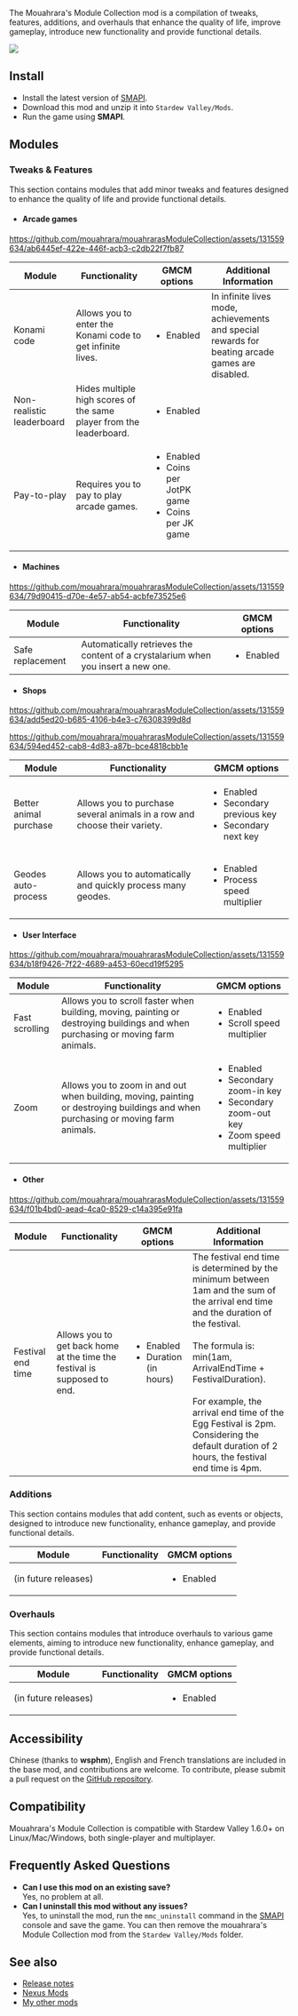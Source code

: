 The Mouahrara's Module Collection mod is a compilation of tweaks, features, additions, and overhauls that enhance the quality of life, improve gameplay, introduce new functionality and provide functional details.

![](https://raw.githubusercontent.com/wiki/mouahrara/mouahrarasModuleCollection/images/main.jpg)

## Install
 - Install the latest version of [SMAPI](https://smapi.io).
 - Download this mod and unzip it into `Stardew Valley/Mods`.
 - Run the game using **SMAPI**.

## Modules

### Tweaks & Features
This section contains modules that add minor tweaks and features designed to enhance the quality of life and provide functional details.

- #### Arcade games

https://github.com/mouahrara/mouahrarasModuleCollection/assets/131559634/ab6445ef-422e-446f-acb3-c2db22f7fb87

| Module                    | Functionality                                                       | GMCM options                                                                     | Additional Information                                                                          |
|---------------------------|---------------------------------------------------------------------|----------------------------------------------------------------------------------|-------------------------------------------------------------------------------------------------|
| Konami code               | Allows you to enter the Konami code to get infinite lives.          | <ul><li>Enabled</li></ul>                                                        | In infinite lives mode, achievements and special rewards for beating arcade games are disabled. |
| Non-realistic leaderboard | Hides multiple high scores of the same player from the leaderboard. | <ul><li>Enabled</li></ul>	                                                     |                                                                                                 |
| Pay-to-play               | Requires you to pay to play arcade games.                           | <ul><li>Enabled</li><li>Coins per JotPK game</li><li>Coins per JK game</li></ul> |                                                                                                 |

- #### Machines

https://github.com/mouahrara/mouahrarasModuleCollection/assets/131559634/79d90415-d70e-4e57-ab54-acbfe73525e6

| Module           | Functionality                                                                    | GMCM options              |
|------------------|----------------------------------------------------------------------------------|---------------------------|
| Safe replacement | Automatically retrieves the content of a crystalarium when you insert a new one. | <ul><li>Enabled</li></ul> |

- #### Shops

https://github.com/mouahrara/mouahrarasModuleCollection/assets/131559634/add5ed20-b685-4106-b4e3-c76308399d8d

https://github.com/mouahrara/mouahrarasModuleCollection/assets/131559634/594ed452-cab8-4d83-a87b-bce4818cbb1e

| Module                 | Functionality                                                             | GMCM options                                                                        |
|------------------------|---------------------------------------------------------------------------|-------------------------------------------------------------------------------------|
| Better animal purchase | Allows you to purchase several animals in a row and choose their variety. | <ul><li>Enabled</li><li>Secondary previous key</li><li>Secondary next key</li></ul> |
| Geodes auto-process    | Allows you to automatically and quickly process many geodes.              | <ul><li>Enabled</li><li>Process speed multiplier</li></ul>                          |

- #### User Interface

https://github.com/mouahrara/mouahrarasModuleCollection/assets/131559634/b18f9426-7f22-4689-a453-60ecd19f5295

| Module         | Functionality                                                                                                                     | GMCM options                                                                                                         |
|----------------|-----------------------------------------------------------------------------------------------------------------------------------|----------------------------------------------------------------------------------------------------------------------|
| Fast scrolling | Allows you to scroll faster when building, moving, painting or destroying buildings and when purchasing or moving farm animals.   | <ul><li>Enabled</li><li>Scroll speed multiplier</li></ul>                                                            |
| Zoom           | Allows you to zoom in and out when building, moving, painting or destroying buildings and when purchasing or moving farm animals. | <ul><li>Enabled</li><li>Secondary zoom-in key</li><li>Secondary zoom-out key</li><li>Zoom speed multiplier</li></ul> |

- #### Other

https://github.com/mouahrara/mouahrarasModuleCollection/assets/131559634/f01b4bd0-aead-4ca0-8529-c14a395e91fa

| Module            | Functionality                                                            | GMCM options                                                                     | Additional Information                                                                                                                                                                                                                                                                                                                           |
|-------------------|--------------------------------------------------------------------------|----------------------------------------------------------------------------------|--------------------------------------------------------------------------------------------------------------------------------------------------------------------------------------------------------------------------------------------------------------------------------------------------------------------------------------------------|
| Festival end time | Allows you to get back home at the time the festival is supposed to end. | <ul><li>Enabled</li><li>Duration (in hours)</li></ul>                            | The festival end time is determined by the minimum between 1am and the sum of the arrival end time and the duration of the festival.<br><br>The formula is: min(1am, ArrivalEndTime + FestivalDuration).<br><br>For example, the arrival end time of the Egg Festival is 2pm. Considering the default duration of 2 hours, the festival end time is 4pm. |

### Additions
This section contains modules that add content, such as events or objects, designed to introduce new functionality, enhance gameplay, and provide functional details.

| Module               | Functionality | GMCM options              |
|----------------------|---------------|---------------------------|
| (in future releases) |               | <ul><li>Enabled</li></ul> |

### Overhauls
This section contains modules that introduce overhauls to various game elements, aiming to introduce new functionality, enhance gameplay, and provide functional details.

| Module               | Functionality | GMCM options              |
|----------------------|---------------|---------------------------|
| (in future releases) |               | <ul><li>Enabled</li></ul> |

## Accessibility
Chinese (thanks to **wsphm**), English and French translations are included in the base mod, and contributions are welcome. To contribute, please submit a pull request on the [GitHub repository](https://github.com/mouahrara/mouahrarasModuleCollection/pulls).

## Compatibility
Mouahrara's Module Collection is compatible with Stardew Valley 1.6.0+ on Linux/Mac/Windows, both single-player and multiplayer.

## Frequently Asked Questions
- **Can I use this mod on an existing save?**\
Yes, no problem at all.
- **Can I uninstall this mod without any issues?**\
Yes, to uninstall the mod, run the `mmc_uninstall` command in the [SMAPI](https://smapi.io) console and save the game. You can then remove the mouahrara's Module Collection mod from the `Stardew Valley/Mods` folder.

## See also
- [Release notes](https://github.com/mouahrara/mouahrarasModuleCollection/releases)
- [Nexus Mods](https://www.nexusmods.com/stardewvalley/mods/18973)
- [My other mods](https://www.nexusmods.com/stardewvalley/users/190812873?tab=user+files)
